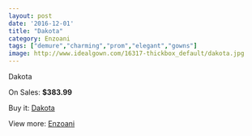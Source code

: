 ```yaml
---
layout: post
date: '2016-12-01'
title: "Dakota"
category: Enzoani
tags: ["demure","charming","prom","elegant","gowns"]
image: http://www.idealgown.com/16317-thickbox_default/dakota.jpg
---
```

Dakota

On Sales: **$383.99**
<a href="https://www.idealgown.com/en/enzoani/6502-dakota.html"><amp-img layout="responsive" width="600" height="600" src="//www.idealgown.com/16317-thickbox_default/dakota.jpg" alt="Dakota 0" /></a>
<a href="https://www.idealgown.com/en/enzoani/6502-dakota.html"><amp-img layout="responsive" width="600" height="600" src="//www.idealgown.com/16318-thickbox_default/dakota.jpg" alt="Dakota 1" /></a>

Buy it: [Dakota](https://www.idealgown.com/en/enzoani/6502-dakota.html "Dakota")

View more: [Enzoani](https://www.idealgown.com/en/32-enzoani "Enzoani")